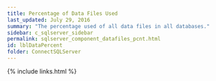 ```yaml
---
title: ﻿Percentage of Data Files Used
last_updated: July 29, 2016
summary: "The percentage used of all data files in all databases."
sidebar: c_sqlserver_sidebar
permalink: sqlserver_component_datafiles_pcnt.html
id: lblDataPercent
folder: ConnectSQLServer
---
```


{% include links.html %}
